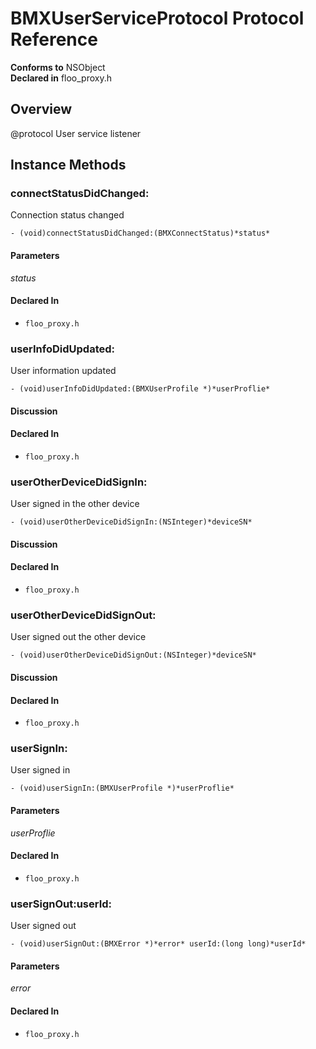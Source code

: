 # BMXUserServiceProtocol Protocol Reference

  **Conforms to** NSObject  
  **Declared in** floo_proxy.h  

## Overview

@protocol User service listener

## Instance Methods

<a name="//api/name/connectStatusDidChanged:" title="connectStatusDidChanged:"></a>
### connectStatusDidChanged:

Connection status changed

`- (void)connectStatusDidChanged:(BMXConnectStatus)*status*`

#### Parameters

*status*  

#### Declared In
* `floo_proxy.h`

<a name="//api/name/userInfoDidUpdated:" title="userInfoDidUpdated:"></a>
### userInfoDidUpdated:

User information updated

`- (void)userInfoDidUpdated:(BMXUserProfile *)*userProflie*`

#### Discussion

#### Declared In
* `floo_proxy.h`

<a name="//api/name/userOtherDeviceDidSignIn:" title="userOtherDeviceDidSignIn:"></a>
### userOtherDeviceDidSignIn:

User signed in the other device

`- (void)userOtherDeviceDidSignIn:(NSInteger)*deviceSN*`

#### Discussion

#### Declared In
* `floo_proxy.h`

<a name="//api/name/userOtherDeviceDidSignOut:" title="userOtherDeviceDidSignOut:"></a>
### userOtherDeviceDidSignOut:

User signed out the other device

`- (void)userOtherDeviceDidSignOut:(NSInteger)*deviceSN*`

#### Discussion

#### Declared In
* `floo_proxy.h`

<a name="//api/name/userSignIn:" title="userSignIn:"></a>
### userSignIn:

User signed in

`- (void)userSignIn:(BMXUserProfile *)*userProflie*`

#### Parameters

*userProflie*  

#### Declared In
* `floo_proxy.h`

<a name="//api/name/userSignOut:userId:" title="userSignOut:userId:"></a>
### userSignOut:userId:

User signed out

`- (void)userSignOut:(BMXError *)*error* userId:(long long)*userId*`

#### Parameters

*error*  

#### Declared In
* `floo_proxy.h`

